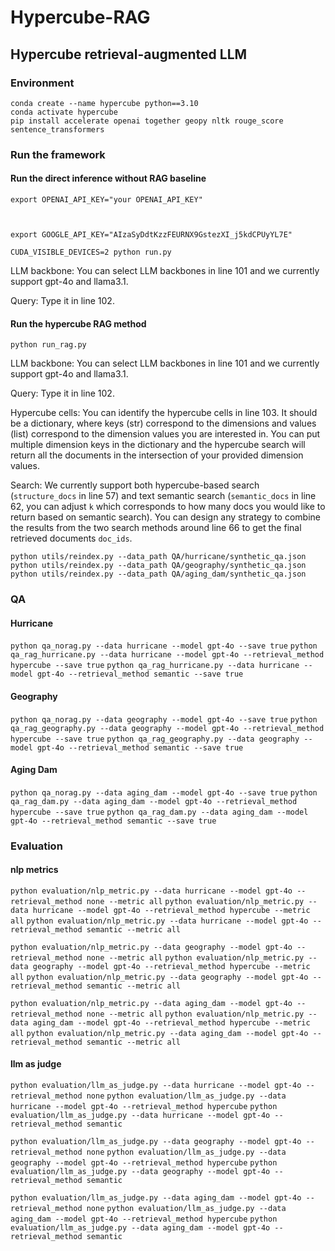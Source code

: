 # Hypercube-RAG


## Hypercube retrieval-augmented LLM

### Environment
```
conda create --name hypercube python==3.10
conda activate hypercube
pip install accelerate openai together geopy nltk rouge_score sentence_transformers
```

### Run the framework
#### Run the direct inference without RAG baseline
```
export OPENAI_API_KEY="your OPENAI_API_KEY"



export GOOGLE_API_KEY="AIzaSyDdtKzzFEURNX9GstezXI_j5kdCPUyYL7E"

CUDA_VISIBLE_DEVICES=2 python run.py
```
LLM backbone: You can select LLM backbones in line 101 and we currently support gpt-4o and llama3.1.

Query: Type it in line 102.

#### Run the hypercube RAG method
```
python run_rag.py
```

LLM backbone: You can select LLM backbones in line 101 and we currently support gpt-4o and llama3.1.

Query: Type it in line 102.

Hypercube cells: You can identify the hypercube cells in line 103. It should be a dictionary, where keys (str) correspond to the dimensions and values (list) correspond to the dimension values you are interested in. You can put multiple dimension keys in the dictionary and the hypercube search will return all the documents in the intersection of your provided dimension values.

Search: We currently support both hypercube-based search (```structure_docs``` in line 57) and text semantic search (```semantic_docs``` in line 62, you can adjust ```k``` which corresponds to how many docs you would like to return based on semantic search). You can design any strategy to combine the results from the two search methods around line 66 to get the final retrieved documents ```doc_ids```.


`python utils/reindex.py --data_path QA/hurricane/synthetic_qa.json`
`python utils/reindex.py --data_path QA/geography/synthetic_qa.json`
`python utils/reindex.py --data_path QA/aging_dam/synthetic_qa.json`


### QA
#### Hurricane
`python qa_norag.py --data hurricane --model gpt-4o --save true`
`python qa_rag_hurricane.py --data hurricane --model gpt-4o --retrieval_method hypercube --save true`
`python qa_rag_hurricane.py --data hurricane --model gpt-4o --retrieval_method semantic --save true`

#### Geography
`python qa_norag.py --data geography --model gpt-4o --save true`
`python qa_rag_geography.py --data geography --model gpt-4o --retrieval_method hypercube --save true`
`python qa_rag_geography.py --data geography --model gpt-4o --retrieval_method semantic --save true`


#### Aging Dam
`python qa_norag.py --data aging_dam --model gpt-4o --save true`
`python qa_rag_dam.py --data aging_dam --model gpt-4o --retrieval_method hypercube --save true`
`python qa_rag_dam.py --data aging_dam --model gpt-4o --retrieval_method semantic --save true`



### Evaluation

#### nlp metrics
`python evaluation/nlp_metric.py --data hurricane --model gpt-4o --retrieval_method none --metric all`
`python evaluation/nlp_metric.py --data hurricane --model gpt-4o --retrieval_method hypercube --metric all`
`python evaluation/nlp_metric.py --data hurricane --model gpt-4o --retrieval_method semantic --metric all`


`python evaluation/nlp_metric.py --data geography --model gpt-4o --retrieval_method none --metric all`
`python evaluation/nlp_metric.py --data geography --model gpt-4o --retrieval_method hypercube --metric all`
`python evaluation/nlp_metric.py --data geography --model gpt-4o --retrieval_method semantic --metric all`

`python evaluation/nlp_metric.py --data aging_dam --model gpt-4o --retrieval_method none --metric all`
`python evaluation/nlp_metric.py --data aging_dam --model gpt-4o --retrieval_method hypercube --metric all`
`python evaluation/nlp_metric.py --data aging_dam --model gpt-4o --retrieval_method semantic --metric all`



#### llm as judge
`python evaluation/llm_as_judge.py --data hurricane --model gpt-4o --retrieval_method none`
`python evaluation/llm_as_judge.py --data hurricane --model gpt-4o --retrieval_method hypercube`
`python evaluation/llm_as_judge.py --data hurricane --model gpt-4o --retrieval_method semantic`


`python evaluation/llm_as_judge.py --data geography --model gpt-4o --retrieval_method none`
`python evaluation/llm_as_judge.py --data geography --model gpt-4o --retrieval_method hypercube`
`python evaluation/llm_as_judge.py --data geography --model gpt-4o --retrieval_method semantic`


`python evaluation/llm_as_judge.py --data aging_dam --model gpt-4o --retrieval_method none`
`python evaluation/llm_as_judge.py --data aging_dam --model gpt-4o --retrieval_method hypercube`
`python evaluation/llm_as_judge.py --data aging_dam --model gpt-4o --retrieval_method semantic`

